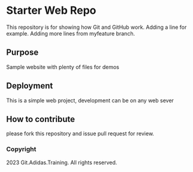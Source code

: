 # Starter Web Repo

This repository is for showing how Git and GitHub work. Adding a line for example. Adding more lines from myfeature branch.

## Purpose

Sample website with plenty of files for demos

## Deployment

This is a simple web project, development can be on any web sever

## How to contribute

please fork this repository and issue pull request for review.

### Copyright

2023 Git.Adidas.Training. All rights reserved.